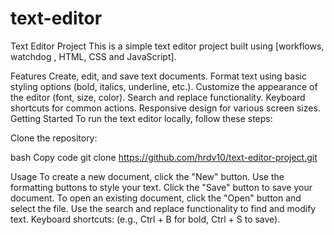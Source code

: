 # text-editor
Text Editor Project
This is a simple text editor project built using [workflows, watchdog , HTML, CSS and  JavaScript].


Features
Create, edit, and save text documents.
Format text using basic styling options (bold, italics, underline, etc.).
Customize the appearance of the editor (font, size, color).
Search and replace functionality.
Keyboard shortcuts for common actions.
Responsive design for various screen sizes.
Getting Started
To run the text editor locally, follow these steps:

Clone the repository:

bash
Copy code
git clone https://github.com/hrdv10/text-editor-project.git



Usage
To create a new document, click the "New" button.
Use the formatting buttons to style your text.
Click the "Save" button to save your document.
To open an existing document, click the "Open" button and select the file.
Use the search and replace functionality to find and modify text.
Keyboard shortcuts: (e.g., Ctrl + B for bold, Ctrl + S to save).




